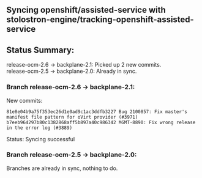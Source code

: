 ## Syncing openshift/assisted-service with stolostron-engine/tracking-openshift-assisted-service

## Status Summary:

release-ocm-2.6 -> backplane-2.1: Picked up 2 new commits.  
release-ocm-2.5 -> backplane-2.0: Already in sync.  

### Branch release-ocm-2.6 -> backplane-2.1:

New commits:

```
81e8e04b9a75f353ec26d1e0ad9c1ac3ddfb3227 Bug 2100857: Fix master's manifest file pattern for oVirt provider (#3971)
b7eeb964297b80c1382868aff5b897a40c986342 MGMT-8890: Fix wrong release in the error log (#3889)
```

Status: Syncing successful

### Branch release-ocm-2.5 -> backplane-2.0:

Branches are already in sync, nothing to do.
